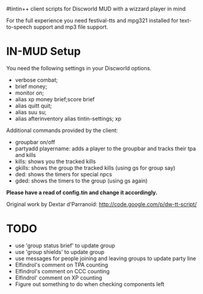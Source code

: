 #tintin++ client scripts for Discworld MUD with a wizzard player in mind


For the full experience you need festival-tts and mpg321 installed for text-to-speech support and mp3 file support.


# IN-MUD Setup
You need the following settings in your Discworld options.

* verbose combat;
* brief money;
* monitor on;
* alias xp money brief;score brief
* alias quitt quit;
* alias suu su;
* alias afterinventory alias tintin-settings; xp

Additional commands provided by the client:

* groupbar on/off
* partyadd playername:	 adds a player to the groupbar and tracks their tpa and kills
* kills:	shows you the tracked kills
* gkills: shows the group the tracked kills (using gs for group say)
* ded:	shows the timers for special npcs
* gded:	shows the timers to the group (using gs again)

**Please have a read of config.tin and change it accordingly.**

Original work by Dextar d'Parranoid: http://code.google.com/p/dw-tt-script/

# TODO
* use 'group status brief' to update group
* use 'group shields' to update group
* use messages for people joining and leaving groups to update party line
* Elfindrol's comment on TPA counting
* Elfindrol's comment on CCC counting
* Elfindrol' comment on XP counting
* Figure out something to do when checking components left
